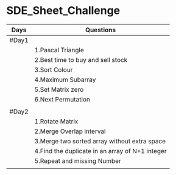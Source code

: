 # SDE_Sheet_Challenge

| Days  |   Questions                 |
|-------|-----------------------------|
|#Day1  |                             |
|       |1.Pascal Triangle|
|       |2.Best time to buy and sell stock|
|       |3.Sort Colour|
|       |4.Maximum Subarray|
|       |5.Set Matrix zero|
|       |6.Next Permutation|
|       |                  |
|#Day2  |   |
|       |1.Rotate Matrix|
|       |2.Merge Overlap interval|
|       |3.Merge two sorted array without extra space|
|       |4.Find the duplicate in an array of N+1 integer|
|       |5.Repeat and missing Number|
|       |                    |

